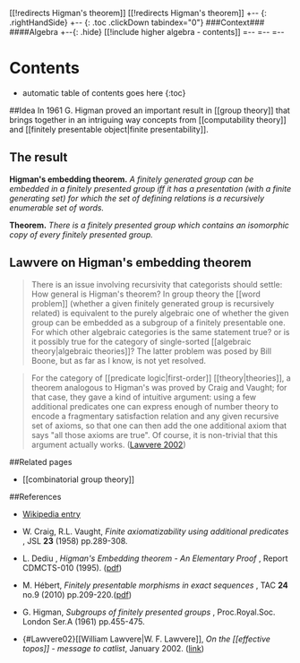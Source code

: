 [[!redirects Higman&#39;s theorem]]
[[!redirects Higman&#39;s theorem]]
+-- {: .rightHandSide}
+-- {: .toc .clickDown tabindex="0"}
###Context###
####Algebra
+--{: .hide}
[[!include higher algebra - contents]]
=--
=--
=--

# Contents
* automatic table of contents goes here
{:toc}


##Idea
In 1961 G. Higman proved an important result in [[group theory]] that brings together in an intriguing way concepts from [[computability theory]] and [[finitely presentable object|finite presentability]].

## The result

**Higman's embedding theorem.** _A finitely generated group can be embedded in a finitely presented group iff it has a presentation (with a finite generating set) for which the set of defining relations is a recursively enumerable set of words._

**Theorem.** _There is a finitely presented group which contains an isomorphic copy of every finitely presented group._

## Lawvere on Higman's embedding theorem

>There is an issue involving recursivity that categorists should settle:
How general is Higman's theorem? In group theory the [[word problem]] (whether
a given finitely generated group is recursively related) is equivalent to
the purely algebraic one of whether the given group can be embedded as a
subgroup of a finitely presentable one. 
For which other algebraic categories is the same statement true? or
is it possibly true for the category of single-sorted [[algebraic theory|algebraic theories]]?
The latter problem was posed by Bill Boone, but as far as I know, is 
not yet resolved.

>For the category of [[predicate logic|first-order]] [[theory|theories]], a theorem analogous to Higman's
was proved by Craig and Vaught; for that case, they gave a kind of
intuitive argument: using a few additional predicates one can express
enough of number theory to encode a fragmentary satisfaction relation and
any given recursive set of axioms, so that one can then add the one
additional axiom that says "all those axioms are true".
Of course, it is non-trivial that this argument actually works.  ([Lawvere 2002](#Lawvere02))

##Related pages

* [[combinatorial group theory]]

##References

* [Wikipedia entry](https://en.wikipedia.org/wiki/Higman%27s_embedding_theorem)

* W. Craig, R.L. Vaught, _Finite axiomatizability using additional predicates_ , JSL **23** (1958) pp.289-308.

* L. Dediu , _Higman's Embedding theorem - An Elementary Proof_ , Report CDMCTS-010 (1995).  ([pdf](https://www.cs.auckland.ac.nz/research/groups/CDMTCS/researchreports/010luminita.pdf))

* M. Hébert, _Finitely presentable morphisms in exact sequences_ , TAC **24** no.9 (2010) pp.209-220.([pdf](http://www.tac.mta.ca/tac/volumes/24/9/24-09.pdf))

* G. Higman, _Subgroups of finitely presented groups_ , Proc.Royal.Soc. London Ser.A (1961) pp.455-475.

* {#Lawvere02}[[William Lawvere|W. F. Lawvere]], _On the [[effective topos]] - message to catlist_, January 2002. ([link](http://facultypages.ecc.edu/alsani/ct02%281-2%29/msg00016.html))